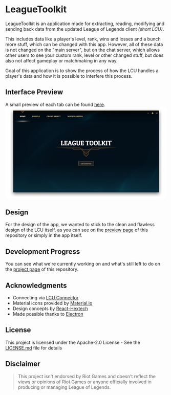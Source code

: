 # LeagueToolkit

LeagueToolkit is an application made for extracting, reading, modifying and sending back data from the updated League of Legends client *(short LCU)*.

This includes data like a player's level, rank, wins and losses and a bunch more stuff, which can be changed with this app. However, all of these data is not changed on the "main server", but on the chat server, which allows other users to see your custom rank, level or other changed stuff, but does also not affect gameplay or matchmaking in any way.

Goal of this application is to show the process of how the LCU handles a player's data and how it is possible to interfere this process.

## Interface Preview

A small preview of each tab can be found [here](https://github.com/4dams/LeagueToolkit/blob/master/PREVIEWS.md).
![Preview](https://github.com/4dams/LeagueToolkit/blob/master/LeagueToolkit/images/previews/1.png)

## Design

For the design of the app, we wanted to stick to the clean and flawless design of the LCU itself, as you can see on the [preview page](https://github.com/4dams/LeagueToolkit/blob/master/PREVIEWS.md) of this repository or simply in the app itself.

## Development Progress

You can see what we're currently working on and what's still left to do on the [project page](https://github.com/4dams/LeagueToolkit/projects/1) of this repository.

## Acknowledgments

* Connecting via [LCU Connector](https://www.npmjs.com/package/lcu-connector)
* Material icons provided by [Material.io](https://material.io/icons/)
* Design concepts by [React-Hextech](https://github.com/LeagueDevelopers/react-hextech)
* Made possible thanks to [Electron](https://electronjs.org/)

## License

This project is licensed under the Apache-2.0 License - See the [LICENSE.md](LICENSE.md) file for details

## Disclaimer

> This project isn't endorsed by Riot Games and doesn't reflect the views or opinions of Riot Games or anyone officially involved in producing or managing League of Legends.
